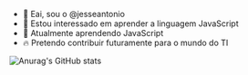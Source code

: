 - 👋 Eai, sou o @jesseantonio
- 👀 Estou interessado em aprender a linguagem JavaScript
- 💪 Atualmente aprendendo JavaScript
- 🔥 Pretendo contribuir futuramente para o mundo do TI

<!---
jesseantonio/jesseantonio is a ✨ special ✨ repository because its `README.md` (this file) appears on your GitHub profile.
You can click the Preview link to take a look at your changes.
--->
![Anurag's GitHub stats](https://github-readme-stats.vercel.app/api?username=jesseantonio&show_icons=true)

